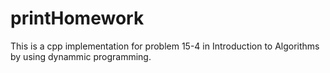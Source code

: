 # printHomework
This is a cpp implementation for problem 15-4 in Introduction to Algorithms by using dynammic programming.
